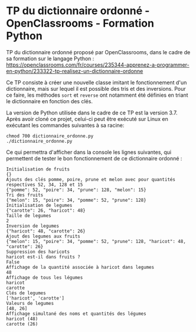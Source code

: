 # TP du dictionnaire ordonné - OpenClassrooms - Formation Python

TP du dictionnaire ordonné proposé par OpenClassrooms, dans le cadre de sa formation sur le langage Python :
https://openclassrooms.com/fr/courses/235344-apprenez-a-programmer-en-python/233322-tp-realisez-un-dictionnaire-ordonne

Ce TP consiste à créer une nouvelle classe imitant le fonctionnement d'un dictionnaire, mais sur lequel il est possible des
tris et des inversions.
Pour ce faire, les méthodes `sort` et `reverse` ont notamment été définies en triant le dictionnaire en fonction des clés.

La version de Python utilisée dans le cadre de ce TP est la version 3.7.
Après avoir cloné ce projet, celui-ci peut être exécuté sur Linux en exécutant les commandes suivantes à sa racine:

```
chmod 700 dictionnaire_ordonne.py
./dictionnaire_ordonne.py
```

Ce qui permettra d'afficher dans la console les lignes suivantes, qui permettent de tester le bon fonctionnement de ce dictionnaire ordonné :

```
Initialisation de fruits
{}
Ajouts des clés pomme, poire, prune et melon avec pour quantités respectives 52, 34, 128 et 15
{"pomme": 52, "poire": 34, "prune": 128, "melon": 15}
Tri des fruits
{"melon": 15, "poire": 34, "pomme": 52, "prune": 128}
Initialisation de legumes
{"carotte": 26, "haricot": 48}
Taille de legumes
2
Inversion de legumes
{"haricot": 48, "carotte": 26}
Ajout des legumes aux fruits
{"melon": 15, "poire": 34, "pomme": 52, "prune": 128, "haricot": 48, "carotte": 26}
Suppression des haricots
haricot est-il dans fruits ?
False
Affichage de la quantité associée à haricot dans legumes
48
Affichage de tous les légumes
haricot
carotte
Clés de legumes
['haricot', 'carotte']
Valeurs de legumes
[48, 26]
Affichage simultané des noms et quantités des légumes
haricot (48)
carotte (26)
```

